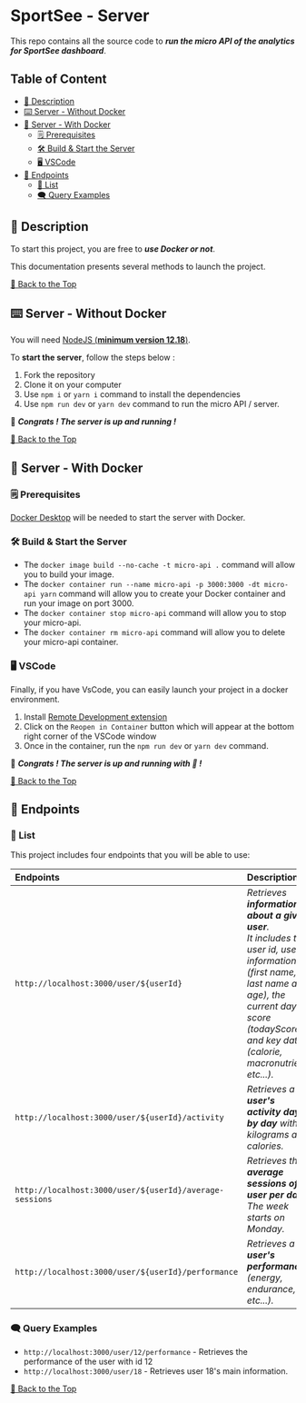 # SportSee - Server

This repo contains all the source code to **_run the micro API of the analytics for SportSee dashboard_**.

## Table of Content

- [📔 Description](#-description)
- [⌨️ Server - Without Docker](#-server---without-docker)
- [🐋 Server - With Docker](#-server---with-docker)
  - [🗒️ Prerequisites](#-prerequisites)
  - [🛠️ Build & Start the Server](#-build--start-the-server)
  - [🖥️ VSCode](#-vscode)
- [🔀 Endpoints](#-endpoints)
  - [📜 List](#-list)
  - [🗨️ Query Examples](#-query-examples)

## 📔 Description

To start this project, you are free to **_use Docker or not_**.

This documentation presents several methods to launch the project.

[🔼 Back to the Top](#table-of-content)

## ⌨️ Server - Without Docker

You will need [NodeJS (**minimum version 12.18**)](https://nodejs.org/en/).

To **start the server**, follow the steps below :

1. Fork the repository
2. Clone it on your computer
3. Use `npm i` or `yarn i` command to install the dependencies
4. Use `npm run dev` or `yarn dev` command to run the micro API / server.

🎉 **_Congrats ! The server is up and running !_**

[🔼 Back to the Top](#table-of-content)

## 🐋 Server - With Docker

### 🗒️ Prerequisites

[Docker Desktop](https://www.docker.com/products/docker-desktop) will be needed to start the server with Docker.

### 🛠️ Build & Start the Server

- The `docker image build --no-cache -t micro-api .` command will allow you to build your image.
- The `docker container run --name micro-api -p 3000:3000 -dt micro-api yarn` command will allow you to create your Docker container and run your image on port 3000.
- The `docker container stop micro-api` command will allow you to stop your micro-api.
- The `docker container rm micro-api` command will allow you to delete your micro-api container.

### 🖥️ VSCode

Finally, if you have VsCode, you can easily launch your project in a docker environment.

1. Install [Remote Development extension](https://marketplace.visualstudio.com/items?itemName=ms-vscode-remote.vscode-remote-extensionpack)
2. Click on the `Reopen in Container` button which will appear at the bottom right corner of the VSCode window
3. Once in the container, run the `npm run dev` or `yarn dev` command.

🎉 **_Congrats ! The server is up and running with 🐳 !_**

[🔼 Back to the Top](#table-of-content)

## 🔀 Endpoints

### 📜 List

This project includes four endpoints that you will be able to use:

| Endpoints                                               | Description                                                                                                                                                                                                        |
| :------------------------------------------------------ | :----------------------------------------------------------------------------------------------------------------------------------------------------------------------------------------------------------------- |
| `http://localhost:3000/user/${userId}`                  | _Retrieves **information about a given user**.<br> It includes the user id, user information (first name, last name and age), the current day's score (todayScore) and key data (calorie, macronutrient, etc...)._ |
| `http://localhost:3000/user/${userId}/activity`         | _Retrieves a **user's activity day by day** with kilograms and calories._                                                                                                                                          |
| `http://localhost:3000/user/${userId}/average-sessions` | _Retrieves the **average sessions of a user per day**. <br>The week starts on Monday._                                                                                                                             |
| `http://localhost:3000/user/${userId}/performance`      | _Retrieves a **user's performance** (energy, endurance, etc...)._                                                                                                                                                  |

### 🗨️ Query Examples

- `http://localhost:3000/user/12/performance` - Retrieves the performance of the user with id 12
- `http://localhost:3000/user/18` - Retrieves user 18's main information.

[🔼 Back to the Top](#table-of-content)
